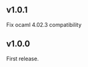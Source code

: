 v1.0.1
--------------------------

Fix ocaml 4.02.3 compatibility


v1.0.0
--------------------------

First release.
